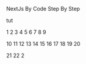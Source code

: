 NextJs By Code Step By Step

tut

1   2   3   4   5   6   7   8   9

10  11  12  13  14  15  16  17  18  19  20

21  22  2